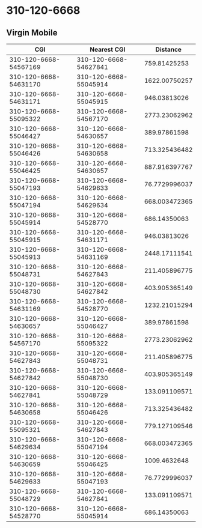 # 310-120-6668
## Virgin Mobile


| CGI | Nearest CGI | Distance |
|-----|-------------|----------|
| 310-120-6668-54567169 | 310-120-6668-54627841 | 759.81425253 |
| 310-120-6668-54631170 | 310-120-6668-55045914 | 1622.00750257 |
| 310-120-6668-54631171 | 310-120-6668-55045915 | 946.03813026 |
| 310-120-6668-55095322 | 310-120-6668-54567170 | 2773.23062962 |
| 310-120-6668-55046427 | 310-120-6668-54630657 | 389.97861598 |
| 310-120-6668-55046426 | 310-120-6668-54630658 | 713.325436482 |
| 310-120-6668-55046425 | 310-120-6668-54630657 | 887.916397767 |
| 310-120-6668-55047193 | 310-120-6668-54629633 | 76.7729996037 |
| 310-120-6668-55047194 | 310-120-6668-54629634 | 668.003472365 |
| 310-120-6668-55045914 | 310-120-6668-54528770 | 686.14350063 |
| 310-120-6668-55045915 | 310-120-6668-54631171 | 946.03813026 |
| 310-120-6668-55045913 | 310-120-6668-54631169 | 2448.17111541 |
| 310-120-6668-55048731 | 310-120-6668-54627843 | 211.405896775 |
| 310-120-6668-55048730 | 310-120-6668-54627842 | 403.905365149 |
| 310-120-6668-54631169 | 310-120-6668-54528770 | 1232.21015294 |
| 310-120-6668-54630657 | 310-120-6668-55046427 | 389.97861598 |
| 310-120-6668-54567170 | 310-120-6668-55095322 | 2773.23062962 |
| 310-120-6668-54627843 | 310-120-6668-55048731 | 211.405896775 |
| 310-120-6668-54627842 | 310-120-6668-55048730 | 403.905365149 |
| 310-120-6668-54627841 | 310-120-6668-55048729 | 133.091109571 |
| 310-120-6668-54630658 | 310-120-6668-55046426 | 713.325436482 |
| 310-120-6668-55095321 | 310-120-6668-54627843 | 779.127109546 |
| 310-120-6668-54629634 | 310-120-6668-55047194 | 668.003472365 |
| 310-120-6668-54630659 | 310-120-6668-55046425 | 1009.4632648 |
| 310-120-6668-54629633 | 310-120-6668-55047193 | 76.7729996037 |
| 310-120-6668-55048729 | 310-120-6668-54627841 | 133.091109571 |
| 310-120-6668-54528770 | 310-120-6668-55045914 | 686.14350063 |
